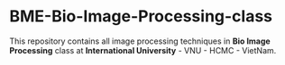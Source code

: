# BME-Bio-Image-Processing-class

This repository contains all image processing techniques in **Bio Image Processing** class at **International University** - VNU - HCMC - VietNam.
